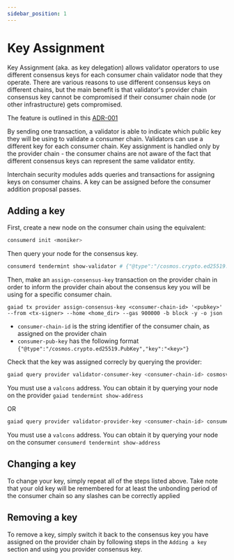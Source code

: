 ```yaml
---
sidebar_position: 1
---
```


# Key Assignment
Key Assignment (aka. as key delegation) allows validator operators to use different consensus keys for each consumer chain validator node that they operate.
There are various reasons to use different consensus keys on different chains, but the main benefit is that validator's provider chain consensus key cannot be compromised if their consumer chain node (or other infrastructure) gets compromised.

The feature is outlined in this [ADR-001](../ADRs/docs/ADRs/adr-001-key-assignment.md)

By sending one transaction, a validator is able to indicate which public key they will be using to validate a consumer chain. Validators can use a different key for each consumer chain. Key assignment is handled only by the provider chain - the consumer chains are not aware of the fact that different consensus keys can represent the same validator entity.

Interchain security modules adds queries and transactions for assigning keys on consumer chains. A key can be assigned before the consumer addition proposal passes.

## Adding a key

First, create a new node on the consumer chain using the equivalent:
```bash
consumerd init <moniker>
```

Then query your node for the consensus key.
```bash
consumerd tendermint show-validator # {"@type":"/cosmos.crypto.ed25519.PubKey","key":"<key>"}
```

Then, make an `assign-consensus-key` transaction on the provider chain in order to inform the provider chain about the consensus key you will be using for a specific consumer chain.

```
gaiad tx provider assign-consensus-key <consumer-chain-id> '<pubkey>' --from <tx-signer> --home <home_dir> --gas 900000 -b block -y -o json
```

- `consumer-chain-id` is the string identifier of the consumer chain, as assigned on the provider chain
- `consumer-pub-key` has the following format `{"@type":"/cosmos.crypto.ed25519.PubKey","key":"<key>"}`

Check that the key was assigned correcly by querying the provider:
```bash
gaiad query provider validator-consumer-key <consumer-chain-id> cosmosvalcons1e....3xsj3ayzf4uv6
```

You must use a `valcons` address. You can obtain it by querying your node on the provider `gaiad tendermint show-address`

OR

```bash
gaiad query provider validator-provider-key <consumer-chain-id> consumervalcons1e....123asdnoaisdao
```

You must use a `valcons` address. You can obtain it by querying your node on the consumer `consumerd tendermint show-address`

## Changing a key
To change your key, simply repeat all of the steps listed above. Take note that your old key will be remembered for at least the unbonding period of the consumer chain so any slashes can be correctly applied


## Removing a key
To remove a key, simply switch it back to the consensus key you have assigned on the provider chain by following steps in the `Adding a key` section and using you provider consensus key.
